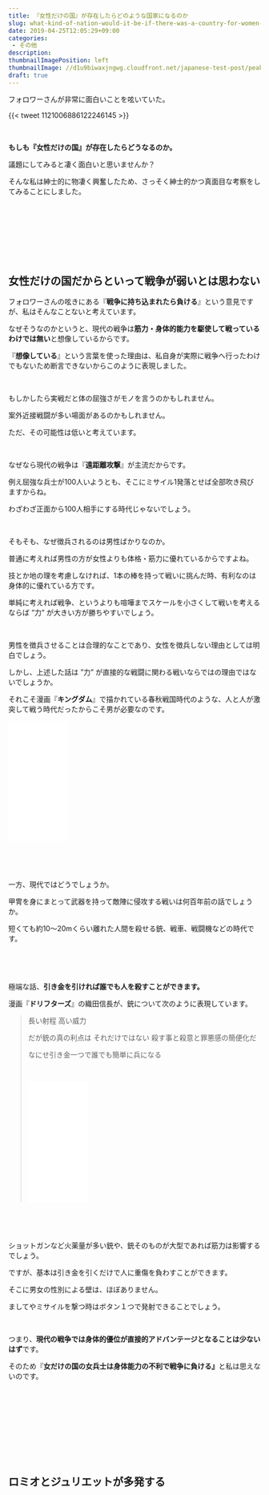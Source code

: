 ```yaml
---
title: 『女性だけの国』が存在したらどのような国家になるのか
slug: what-kind-of-nation-would-it-be-if-there-was-a-country-for-women-only
date: 2019-04-25T12:05:29+09:00
categories: 
 - その他
description: 
thumbnailImagePosition: left
thumbnailImage: //d1u9biwaxjngwg.cloudfront.net/japanese-test-post/peak-140.jpg
draft: true
---
```


<!--more-->

フォロワーさんが非常に面白いことを呟いていた。

{{< tweet 1121006886122246145 >}}
&nbsp;

&nbsp;

<strong>もしも『女性だけの国』が存在したらどうなるのか。</strong>

議題にしてみると凄く面白いと思いませんか？

そんな私は紳士的に物凄く興奮したため、さっそく紳士的かつ真面目な考察をしてみることにしました。

&nbsp;

&nbsp;

&nbsp;

&nbsp;
<h2>女性だけの国だからといって戦争が弱いとは思わない</h2>
フォロワーさんの呟きにある『<strong>戦争に持ち込まれたら負ける</strong>』という意見ですが、私はそんなことないと考えています。

なぜそうなのかというと、現代の戦争は<strong>筋力・身体的能力を駆使して戦っているわけでは無い</strong>と想像しているからです。

『<strong>想像している</strong>』という言葉を使った理由は、私自身が実際に戦争へ行ったわけでもないため断言できないからこのように表現しました。

&nbsp;

もしかしたら実戦だと体の屈強さがモノを言うのかもしれません。

案外近接戦闘が多い場面があるのかもしれません。

ただ、その可能性は低いと考えています。

&nbsp;

なぜなら現代の戦争は『<strong>遠距離攻撃</strong>』が主流だからです。

例え屈強な兵士が100人いようとも、そこにミサイル1発落とせば全部吹き飛びますからね。

わざわざ正面から100人相手にする時代じゃないでしょう。

&nbsp;

そもそも、なぜ徴兵されるのは男性ばかりなのか。

普通に考えれば男性の方が女性よりも体格・筋力に優れているからですよね。

技とか地の理を考慮しなければ、1本の棒を持って戦いに挑んだ時、有利なのは身体的に優れている方です。

単純に考えれば戦争、というよりも喧嘩までスケールを小さくして戦いを考えるならば ”力” が大きい方が勝ちやすいでしょう。

&nbsp;

男性を徴兵させることは合理的なことであり、女性を徴兵しない理由としては明白でしょう。

しかし、上述した話は ”力” が直接的な戦闘に関わる戦いならではの理由ではないでしょうか。

それこそ漫画『<strong>キングダム</strong>』で描かれている春秋戦国時代のような、人と人が激突して戦う時代だったからこそ男が必要なのです。

<iframe style="width: 120px; height: 240px;" src="//rcm-fe.amazon-adsystem.com/e/cm?lt1=_blank&amp;bc1=000000&amp;IS2=1&amp;bg1=FFFFFF&amp;fc1=000000&amp;lc1=0000FF&amp;t=25haruhiro03-22&amp;language=ja_JP&amp;o=9&amp;p=8&amp;l=as4&amp;m=amazon&amp;f=ifr&amp;ref=as_ss_li_til&amp;asins=B009LHBVQ0&amp;linkId=598de809f24ea4cd54aa72f8943df8ac" frameborder="0" marginwidth="0" marginheight="0" scrolling="no"></iframe>

&nbsp;

&nbsp;

一方、現代ではどうでしょうか。

甲冑を身にまとって武器を持って敵陣に侵攻する戦いは何百年前の話でしょうか。

短くても約10～20mくらい離れた人間を殺せる銃、戦車、戦闘機などの時代です。

&nbsp;

&nbsp;

極端な話、<strong>引き金を引ければ誰でも人を殺すことができます。</strong>

漫画『<strong>ドリフターズ</strong>』の織田信長が、銃について次のように表現しています。
<blockquote>長い射程 高い威力

だが銃の真の利点は それだけではない
殺す事と殺意と罪悪感の簡便化だ

なにせ引き金一つで誰でも簡単に兵になる

&nbsp;

<iframe style="width: 120px; height: 240px;" src="//rcm-fe.amazon-adsystem.com/e/cm?lt1=_blank&amp;bc1=000000&amp;IS2=1&amp;bg1=FFFFFF&amp;fc1=000000&amp;lc1=0000FF&amp;t=25haruhiro03-22&amp;language=ja_JP&amp;o=9&amp;p=8&amp;l=as4&amp;m=amazon&amp;f=ifr&amp;ref=as_ss_li_til&amp;asins=B07L3DSXG1&amp;linkId=c6b2d151c85698f45a4e48a9abce0b1c" frameborder="0" marginwidth="0" marginheight="0" scrolling="no"></iframe></blockquote>
&nbsp;

&nbsp;

ショットガンなど火薬量が多い銃や、銃そのものが大型であれば筋力は影響するでしょう。

ですが、基本は引き金を引くだけで人に重傷を負わすことができます。

そこに男女の性別による壁は、ほぼありません。

ましてやミサイルを撃つ時はボタン１つで発射できることでしょう。

&nbsp;

つまり、<strong>現代の戦争では身体的優位が直接的アドバンテージとなることは少ないはず</strong>です。

そのため『<strong>女だけの国の女兵士</strong><strong>は身体能力の不利で戦争に負ける』</strong>と私は思えないのです。

&nbsp;

&nbsp;

&nbsp;

&nbsp;

&nbsp;
<h2>ロミオとジュリエットが多発する</h2>
